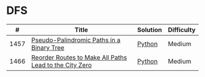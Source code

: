# DFS

|#|Title|Solution|Difficulty|
|---|-----|--------|----------|
|1457|[Pseudo-Palindromic Paths in a Binary Tree](https://leetcode.com/problems/pseudo-palindromic-paths-in-a-binary-tree/)|[Python](../algorithms/1457.%20Pseudo-Palindromic%20Paths%20in%20a%20Binary%20Tree.md)|Medium|
|1466|[Reorder Routes to Make All Paths Lead to the City Zero](https://leetcode.com/problems/reorder-routes-to-make-all-paths-lead-to-the-city-zero/)|[Python](../algorithms/1466.%20Reorder%20Routes%20to%20Make%20All%20Paths%20Lead%20to%20the%20City%20Zero.md)|Medium|
